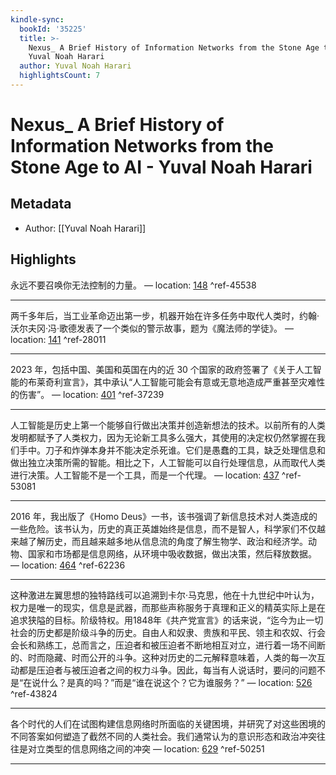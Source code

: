 ```yaml
---
kindle-sync:
  bookId: '35225'
  title: >-
    Nexus_ A Brief History of Information Networks from the Stone Age to AI -
    Yuval Noah Harari
  author: Yuval Noah Harari
  highlightsCount: 7
---
```

# Nexus_ A Brief History of Information Networks from the Stone Age to AI - Yuval Noah Harari
## Metadata
* Author: [[Yuval Noah Harari]]

## Highlights
永远不要召唤你无法控制的力量。 — location: [148]() ^ref-45538

---
两千多年后，当工业革命迈出第一步，机器开始在许多任务中取代人类时，约翰·沃尔夫冈·冯·歌德发表了一个类似的警示故事，题为《魔法师的学徒》。 — location: [141]() ^ref-28011

---
2023 年，包括中国、美国和英国在内的近 30 个国家的政府签署了《关于人工智能的布莱奇利宣言》，其中承认“人工智能可能会有意或无意地造成严重甚至灾难性的伤害”。 — location: [401]() ^ref-37239

---
人工智能是历史上第一个能够自行做出决策并创造新想法的技术。以前所有的人类发明都赋予了人类权力，因为无论新工具多么强大，其使用的决定权仍然掌握在我们手中。刀子和炸弹本身并不能决定杀死谁。它们是愚蠢的工具，缺乏处理信息和做出独立决策所需的智能。相比之下，人工智能可以自行处理信息，从而取代人类进行决策。人工智能不是一个工具，而是一个代理。 — location: [437]() ^ref-53081

---
2016 年，我出版了《Homo Deus》一书，该书强调了新信息技术对人类造成的一些危险。该书认为，历史的真正英雄始终是信息，而不是智人，科学家们不仅越来越了解历史，而且越来越多地从信息流的角度了解生物学、政治和经济学。动物、国家和市场都是信息网络，从环境中吸收数据，做出决策，然后释放数据。 — location: [464]() ^ref-62236

---
这种激进左翼思想的独特路线可以追溯到卡尔·马克思，他在十九世纪中叶认为，权力是唯一的现实，信息是武器，而那些声称服务于真理和正义的精英实际上是在追求狭隘的目标。阶级特权。用1848年《共产党宣言》的话来说，“迄今为止一切社会的历史都是阶级斗争的历史。自由人和奴隶、贵族和平民、领主和农奴、行会会长和熟练工，总而言之，压迫者和被压迫者不断地相互对立，进行着一场不间断的、时而隐藏、时而公开的斗争。这种对历史的二元解释意味着，人类的每一次互动都是压迫者与被压迫者之间的权力斗争。因此，每当有人说话时，要问的问题不是“在说什么？是真的吗？”而是“谁在说这个？它为谁服务？” — location: [526]() ^ref-43824

---
各个时代的人们在试图构建信息网络时所面临的关键困境，并研究了对这些困境的不同答案如何塑造了截然不同的人类社会。我们通常认为的意识形态和政治冲突往往是对立类型的信息网络之间的冲突 — location: [629]() ^ref-50251

---
